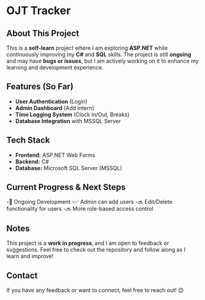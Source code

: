 # OJT Tracker

## About This Project
This is a **self-learn** project where I am exploring **ASP.NET** while continuously improving my **C#** and **SQL** skills. The project is still **ongoing** and may have **bugs or issues**, but I am actively working on it to enhance my learning and development experience.

## Features (So Far)
- **User Authentication** (Login)
- **Admin Dashboard** (Add Intern)
- **Time Logging System** (Clock In/Out, Breaks)
- **Database Integration** with MSSQL Server

## Tech Stack
- **Frontend:** ASP.NET Web Forms
- **Backend:** C#
- **Database:** Microsoft SQL Server (MSSQL)

## Current Progress & Next Steps
-🚧 Ongoing Development
-✅ Admin can add users
-🔜 Edit/Delete functionality for users
-🔜 More role-based access control

## Notes
This project is a **work in progress**, and I am open to feedback or suggestions. Feel free to check out the repository and follow along as I learn and improve!

## Contact
If you have any feedback or want to connect, feel free to reach out! 😊
